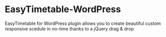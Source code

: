 # EasyTimetable-WordPress
EasyTimetable for WordPress plugin allows you to create beautiful custom responsive scedule in no-time thanks to a jQuery drag &amp; drop 
